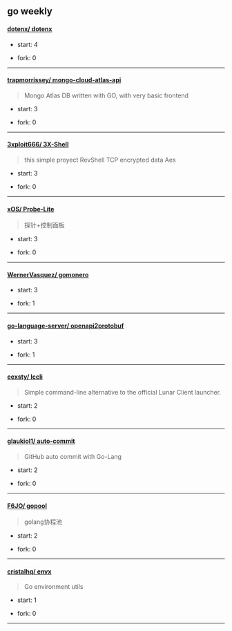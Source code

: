 ## go weekly

#### [dotenx/ dotenx](https://github.com/dotenx/dotenx)
>  
+ start: 4
+ fork: 0
---
#### [trapmorrissey/ mongo-cloud-atlas-api](https://github.com/trapmorrissey/mongo-cloud-atlas-api)
>  Mongo Atlas DB written with GO, with very basic frontend
+ start: 3
+ fork: 0
---
#### [3xploit666/ 3X-Shell](https://github.com/3xploit666/3X-Shell)
>  this simple proyect RevShell  TCP encrypted data Aes 
+ start: 3
+ fork: 0
---
#### [xOS/ Probe-Lite](https://github.com/xOS/Probe-Lite)
>  探针+控制面板
+ start: 3
+ fork: 0
---
#### [WernerVasquez/ gomonero](https://github.com/WernerVasquez/gomonero)
>  
+ start: 3
+ fork: 1
---
#### [go-language-server/ openapi2protobuf](https://github.com/go-language-server/openapi2protobuf)
>  
+ start: 3
+ fork: 1
---
#### [eexsty/ lccli](https://github.com/eexsty/lccli)
>  Simple command-line alternative to the official Lunar Client launcher.
+ start: 2
+ fork: 0
---
#### [glaukiol1/ auto-commit](https://github.com/glaukiol1/auto-commit)
>  GitHub auto commit with Go-Lang
+ start: 2
+ fork: 0
---
#### [F6JO/ gopool](https://github.com/F6JO/gopool)
>  golang协程池
+ start: 2
+ fork: 0
---
#### [cristalhq/ envx](https://github.com/cristalhq/envx)
>  Go environment utils
+ start: 1
+ fork: 0
---